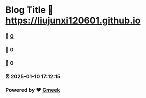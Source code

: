 # Blog Title :link: https://liujunxi120601.github.io 
### :page_facing_up: [0](https://liujunxi120601.github.io/tag.html) 
### :speech_balloon: 0 
### :hibiscus: 0 
### :alarm_clock: 2025-01-10 17:12:15 
### Powered by :heart: [Gmeek](https://github.com/Meekdai/Gmeek)
